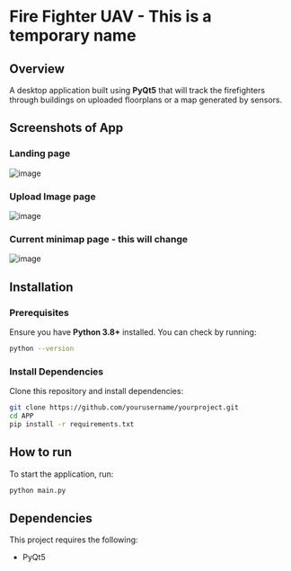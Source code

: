 # Fire Fighter UAV - This is a temporary name

## Overview
A desktop application built using **PyQt5** that will track the firefighters through buildings on uploaded floorplans or a map generated by sensors.

## Screenshots of App
### Landing page
![image](https://github.com/user-attachments/assets/966f8bf3-bbc2-4fae-b93b-d344832e8faa)
### Upload Image page
![image](https://github.com/user-attachments/assets/61c7a7df-c89f-4b2a-be7f-2904ac7d8f20)
### Current minimap page - this will change
![image](https://github.com/user-attachments/assets/dfda081f-8ab5-4c53-ae6f-5ee133135ded)

## Installation
### Prerequisites
Ensure you have **Python 3.8+** installed. You can check by running:
```sh
python --version
```
### Install Dependencies
Clone this repository and install dependencies:
```sh
git clone https://github.com/yourusername/yourproject.git
cd APP
pip install -r requirements.txt
```

## How to run
To start the application, run:
```sh
python main.py
```

## Dependencies
This project requires the following:
- PyQt5
